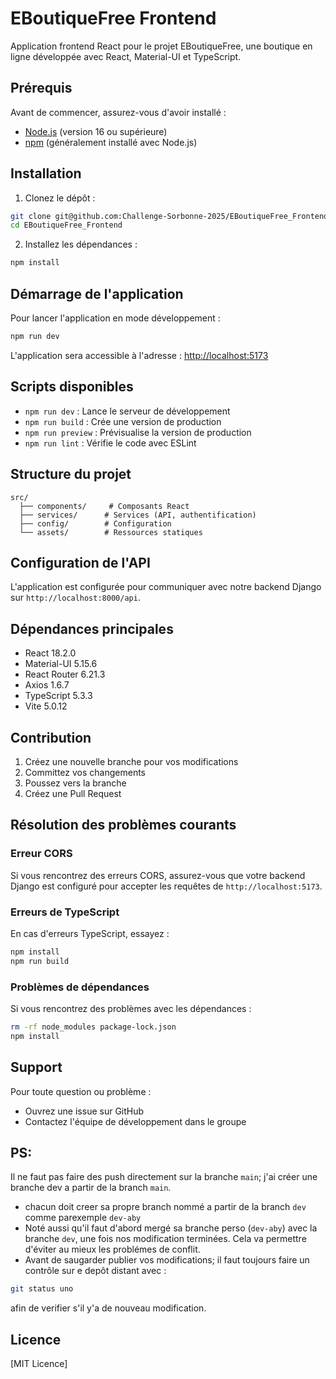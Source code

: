 # EBoutiqueFree Frontend

Application frontend React pour le projet EBoutiqueFree, une boutique en ligne développée avec React, Material-UI et TypeScript.

## Prérequis

Avant de commencer, assurez-vous d'avoir installé :
- [Node.js](https://nodejs.org/) (version 16 ou supérieure)
- [npm](https://www.npmjs.com/) (généralement installé avec Node.js)

## Installation

1. Clonez le dépôt :
```bash
git clone git@github.com:Challenge-Sorbonne-2025/EBoutiqueFree_Frontend.git
cd EBoutiqueFree_Frontend
```

2. Installez les dépendances :
```bash
npm install
```

## Démarrage de l'application

Pour lancer l'application en mode développement :
```bash
npm run dev
```

L'application sera accessible à l'adresse : [http://localhost:5173](http://localhost:5173)

## Scripts disponibles

- `npm run dev` : Lance le serveur de développement
- `npm run build` : Crée une version de production
- `npm run preview` : Prévisualise la version de production
- `npm run lint` : Vérifie le code avec ESLint

## Structure du projet

```
src/
  ├── components/     # Composants React
  ├── services/      # Services (API, authentification)
  ├── config/        # Configuration
  └── assets/        # Ressources statiques
```

## Configuration de l'API

L'application est configurée pour communiquer avec notre backend Django sur `http://localhost:8000/api`. 

## Dépendances principales

- React 18.2.0
- Material-UI 5.15.6
- React Router 6.21.3
- Axios 1.6.7
- TypeScript 5.3.3
- Vite 5.0.12

## Contribution

1. Créez une nouvelle branche pour vos modifications
2. Committez vos changements
3. Poussez vers la branche
4. Créez une Pull Request

## Résolution des problèmes courants

### Erreur CORS
Si vous rencontrez des erreurs CORS, assurez-vous que votre backend Django est configuré pour accepter les requêtes de `http://localhost:5173`.

### Erreurs de TypeScript
En cas d'erreurs TypeScript, essayez :
```bash
npm install
npm run build
```

### Problèmes de dépendances
Si vous rencontrez des problèmes avec les dépendances :
```bash
rm -rf node_modules package-lock.json
npm install
```

## Support

Pour toute question ou problème :
- Ouvrez une issue sur GitHub
- Contactez l'équipe de développement dans le groupe

## PS: 
Il ne faut pas faire des push directement sur la branche `main`; j'ai créer une branche dev a partir de la branch `main`.
- chacun doit creer sa propre branch nommé a partir de la branch `dev` comme parexemple `dev-aby`
- Noté aussi qu'il faut d'abord mergé sa branche perso (`dev-aby`) avec la branche `dev`, une fois nos modification terminées. Cela va permettre d'éviter au mieux les problémes de conflit.
- Avant de saugarder publier vos modifications; il faut toujours faire un contrôle sur e depôt distant avec :
```bash 
git status uno
```
afin de verifier s'il y'a de nouveau modification.

## Licence

[MIT Licence]
